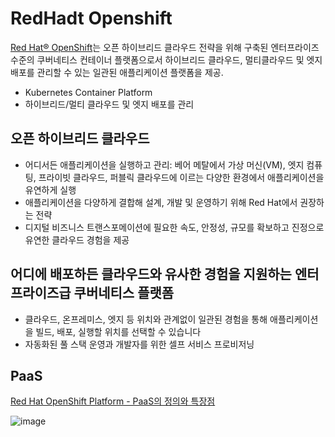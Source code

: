 # RedHadt Openshift

[Red Hat® OpenShift](https://www.redhat.com/ko/technologies/cloud-computing/openshift)는 오픈 하이브리드 클라우드 전략을 위해 구축된 엔터프라이즈 수준의 쿠버네티스 컨테이너 플랫폼으로서 하이브리드 클라우드, 멀티클라우드 및 엣지 배포를 관리할 수 있는 일관된 애플리케이션 플랫폼을 제공.

- Kubernetes Container Platform
- 하이브리드/멀티 클라우드 및 엣지 배포를 관리 

## 오픈 하이브리드 클라우드

- 어디서든 애플리케이션을 실행하고 관리: 베어 메탈에서 가상 머신(VM), 엣지 컴퓨팅, 프라이빗 클라우드, 퍼블릭 클라우드에 이르는 다양한 환경에서 애플리케이션을 유연하게 실행
- 애플리케이션을 다양하게 결합해 설계, 개발 및 운영하기 위해 Red Hat에서 권장하는 전략
- 디지털 비즈니스 트랜스포메이션에 필요한 속도, 안정성, 규모를 확보하고 진정으로 유연한 클라우드 경험을 제공

## 어디에 배포하든 클라우드와 유사한 경험을 지원하는 엔터프라이즈급 쿠버네티스 플랫폼

- 클라우드, 온프레미스, 엣지 등 위치와 관계없이 일관된 경험을 통해 애플리케이션을 빌드, 배포, 실행할 위치를 선택할 수 있습니다
- 자동화된 풀 스택 운영과 개발자를 위한 셀프 서비스 프로비저닝

## PaaS

[Red Hat OpenShift Platform - PaaS의 정의와 특장점](https://www.youtube.com/watch?v=QdIrGLkatjI)

![image](https://user-images.githubusercontent.com/52392004/175792174-2d401d7b-98c2-433f-8419-3b5de5f2439b.png)


